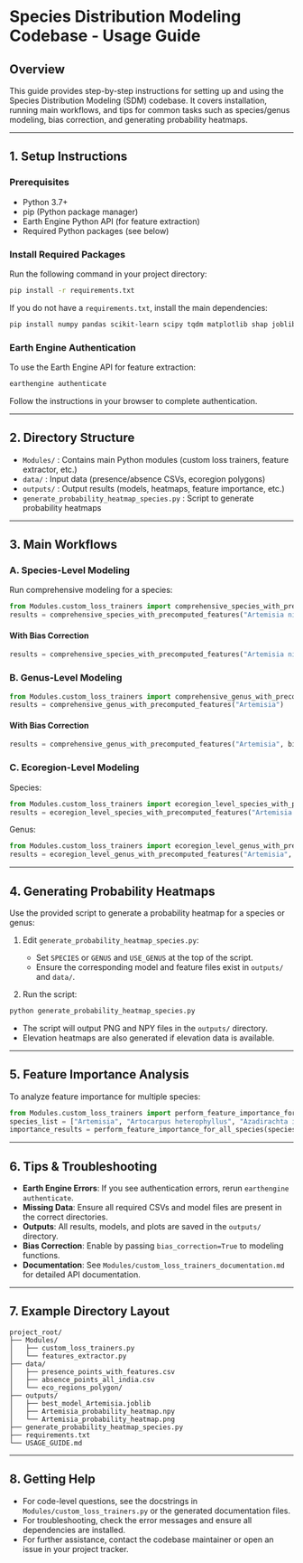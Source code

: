 # Species Distribution Modeling Codebase - Usage Guide

## Overview
This guide provides step-by-step instructions for setting up and using the Species Distribution Modeling (SDM) codebase. It covers installation, running main workflows, and tips for common tasks such as species/genus modeling, bias correction, and generating probability heatmaps.

---

## 1. Setup Instructions

### Prerequisites
- Python 3.7+
- pip (Python package manager)
- Earth Engine Python API (for feature extraction)
- Required Python packages (see below)

### Install Required Packages
Run the following command in your project directory:
```bash
pip install -r requirements.txt
```

If you do not have a `requirements.txt`, install the main dependencies:
```bash
pip install numpy pandas scikit-learn scipy tqdm matplotlib shap joblib folium shapely geopy earthengine-api
```

### Earth Engine Authentication
To use the Earth Engine API for feature extraction:
```bash
earthengine authenticate
```
Follow the instructions in your browser to complete authentication.

---

## 2. Directory Structure

- `Modules/` : Contains main Python modules (custom loss trainers, feature extractor, etc.)
- `data/` : Input data (presence/absence CSVs, ecoregion polygons)
- `outputs/` : Output results (models, heatmaps, feature importance, etc.)
- `generate_probability_heatmap_species.py` : Script to generate probability heatmaps

---

## 3. Main Workflows

### A. Species-Level Modeling
Run comprehensive modeling for a species:
```python
from Modules.custom_loss_trainers import comprehensive_species_with_precomputed_features
results = comprehensive_species_with_precomputed_features("Artemisia nilagirica")
```

#### With Bias Correction
```python
results = comprehensive_species_with_precomputed_features("Artemisia nilagirica", bias_correction=True)
```

### B. Genus-Level Modeling
```python
from Modules.custom_loss_trainers import comprehensive_genus_with_precomputed_features
results = comprehensive_genus_with_precomputed_features("Artemisia")
```

#### With Bias Correction
```python
results = comprehensive_genus_with_precomputed_features("Artemisia", bias_correction=True)
```

### C. Ecoregion-Level Modeling
Species:
```python
from Modules.custom_loss_trainers import ecoregion_level_species_with_precomputed_features
results = ecoregion_level_species_with_precomputed_features("Artemisia nilagirica", bias_correction=True)
```
Genus:
```python
from Modules.custom_loss_trainers import ecoregion_level_genus_with_precomputed_features
results = ecoregion_level_genus_with_precomputed_features("Artemisia", bias_correction=True)
```

---

## 4. Generating Probability Heatmaps

Use the provided script to generate a probability heatmap for a species or genus:

1. Edit `generate_probability_heatmap_species.py`:
   - Set `SPECIES` or `GENUS` and `USE_GENUS` at the top of the script.
   - Ensure the corresponding model and feature files exist in `outputs/` and `data/`.

2. Run the script:
```bash
python generate_probability_heatmap_species.py
```

- The script will output PNG and NPY files in the `outputs/` directory.
- Elevation heatmaps are also generated if elevation data is available.

---

## 5. Feature Importance Analysis

To analyze feature importance for multiple species:
```python
from Modules.custom_loss_trainers import perform_feature_importance_for_all_species
species_list = ["Artemisia", "Artocarpus heterophyllus", "Azadirachta indica"]
importance_results = perform_feature_importance_for_all_species(species_list)
```

---

## 6. Tips & Troubleshooting

- **Earth Engine Errors**: If you see authentication errors, rerun `earthengine authenticate`.
- **Missing Data**: Ensure all required CSVs and model files are present in the correct directories.
- **Outputs**: All results, models, and plots are saved in the `outputs/` directory.
- **Bias Correction**: Enable by passing `bias_correction=True` to modeling functions.
- **Documentation**: See `Modules/custom_loss_trainers_documentation.md` for detailed API documentation.

---

## 7. Example Directory Layout
```
project_root/
├── Modules/
│   ├── custom_loss_trainers.py
│   └── features_extractor.py
├── data/
│   ├── presence_points_with_features.csv
│   ├── absence_points_all_india.csv
│   └── eco_regions_polygon/
├── outputs/
│   ├── best_model_Artemisia.joblib
│   ├── Artemisia_probability_heatmap.npy
│   └── Artemisia_probability_heatmap.png
├── generate_probability_heatmap_species.py
├── requirements.txt
└── USAGE_GUIDE.md
```

---

## 8. Getting Help
- For code-level questions, see the docstrings in `Modules/custom_loss_trainers.py` or the generated documentation files.
- For troubleshooting, check the error messages and ensure all dependencies are installed.
- For further assistance, contact the codebase maintainer or open an issue in your project tracker.